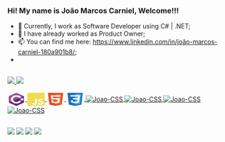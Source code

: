 ### Hi! My name is João Marcos Carniel, Welcome!!!

- 🔭 Currently, I work as Software Developer using C# | .NET;
- 🌱 I have already worked as Product Owner;
- 📫 You can find me here: https://www.linkedin.com/in/joão-marcos-carniel-180a901b8/;
- 
##
<div>
  <a href="https://github.com/joaomcarniel"> 
  <img height="180em" src="https://github-readme-stats.vercel.app/api?username=joaomcarniel&show_icons=true&theme=dracula"/>
  <img height="180em" src="https://github-readme-stats.vercel.app/api/top-langs/?username=joaomcarniel&layout=compact&langs_count=16&theme=dracula"/>
</div>


<div style="display: inline_block"><br>
  <img align="center" alt="Joao-Csharp" height="30" width="40" src="https://raw.githubusercontent.com/devicons/devicon/master/icons/csharp/csharp-original.svg">
  <img align="center" alt="Joao-Js" height="30" width="40" src="https://raw.githubusercontent.com/devicons/devicon/master/icons/javascript/javascript-plain.svg">
  <img align="center" alt="Joao-HTML" height="30" width="40" src="https://raw.githubusercontent.com/devicons/devicon/master/icons/html5/html5-original.svg">
  <img align="center" alt="Joao-CSS" height="30" width="40" src="https://raw.githubusercontent.com/devicons/devicon/master/icons/css3/css3-original.svg">
  <img align="center" alt="Joao-CSS" height="30" width="40" src="https://cdn.jsdelivr.net/gh/devicons/devicon/icons/cplusplus/cplusplus-original.svg">
  <img align="center" alt="Joao-CSS" height="30" width="40" src="https://cdn.jsdelivr.net/gh/devicons/devicon/icons/mysql/mysql-original.svg" />
  <img align="center" alt="Joao-CSS" height="30" width="40" src="https://cdn.jsdelivr.net/gh/devicons/devicon/icons/mongodb/mongodb-original.svg" />
  <img align="center" alt="Joao-CSS" height="30" width="40" src="https://cdn.jsdelivr.net/gh/devicons/devicon/icons/redis/redis-original.svg" />     
</div>

##
 
<div> 
  <a href="https://www.youtube.com/channel/UCcmKnfck25suGuNQRZmJoaQ" target="_blank"><img src="https://img.shields.io/badge/YouTube-FF0000?style=for-the-badge&logo=youtube&logoColor=white" target="_blank"></a>
  <a href="https://www.instagram.com/joaomarcoscarniel" target="_blank"><img src="https://img.shields.io/badge/-Instagram-%23E4405F?style=for-the-badge&logo=instagram&logoColor=white" target="_blank"></a>
  <a href = "mailto:joaomarcoscrr@gmail.com"><img src="https://img.shields.io/badge/-Gmail-%23333?style=for-the-badge&logo=gmail&logoColor=white" target="_blank"></a>
  <a href="https://www.linkedin.com/in/jo%C3%A3o-marcos-carniel-180a901b8/" target="_blank"><img src="https://img.shields.io/badge/-LinkedIn-%230077B5?style=for-the-badge&logo=linkedin&logoColor=white" target="_blank"></a> 
</div>
